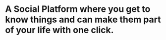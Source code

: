 A Social Platform where you get to know things and can make them part of your life with one click.
===================
